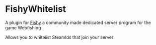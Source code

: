 # FishyWhitelist
A plugin for [Fishy](https://github.com/ncrypted-dev/Fishy) a community made dedicated server program for the game Webfishing

Allows you to whitelist SteamIds that join your server
